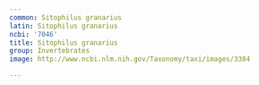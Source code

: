 ```yaml
---
common: Sitophilus granarius
latin: Sitophilus granarius
ncbi: '7046'
title: Sitophilus granarius
group: Invertebrates
image: http://www.ncbi.nlm.nih.gov/Taxonomy/taxi/images/3384

---
```


